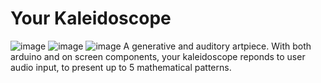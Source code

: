 # Your Kaleidoscope


![image](https://user-images.githubusercontent.com/71574223/222864365-656eac5f-a643-45e8-84df-eda083bf3085.png)
![image](https://user-images.githubusercontent.com/71574223/222864384-a3468283-53db-4e31-912c-23f320ca1f52.png)
![image](https://user-images.githubusercontent.com/71574223/222864337-a00a00bd-ef44-44d9-82c8-ea1422176bc8.png)
A generative and auditory artpiece. With both arduino and on screen components, your kaleidoscope reponds to user audio input, to present up to 5 mathematical patterns. 
